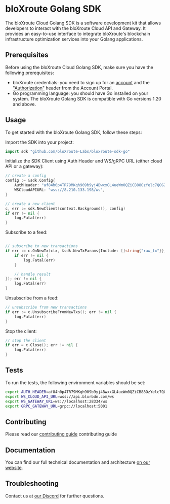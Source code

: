 # bloXroute Golang SDK

The bloXroute Cloud Golang SDK is a software development kit that allows developers to interact with the bloXroute Cloud API and Gateway.
It provides an easy-to-use interface to integrate bloXroute's blockchain infrastructure optimization services into your Golang applications.

## Prerequisites

Before using the bloXroute Cloud Golang SDK, make sure you have the following prerequisites:

- bloXroute credentials: you need to sign up for an [account][account] and the ["Authorization"][authorization] header from the Account Portal.
- Go programming language: you should have Go installed on your system. The bloXroute Golang SDK is compatible with Go versions 1.20 and above.

## Usage

To get started with the bloXroute Golang SDK, follow these steps:

Import the SDK into your project:

```go
import sdk "github.com/bloXroute-Labs/bloxroute-sdk-go"
```

Initialize the SDK Client using Auth Header and WS/gRPC URL (either cloud API or a gateway):

```go
// create a config
config := &sdk.Config{
	AuthHeader: "af84h0p4TR79MKqh909b9yj4BwxxGL4ueWm0QZiCB88OzYelc7QOG2GB9QPMUefZ01wsgu7efSL4Mj6m6KPp0qFhN74m",
	WSCloudAPIURL: "wss://8.210.133.198/ws",
}

// create a new client
c, err := sdk.NewClient(context.Background(), config)
if err != nil {
    log.Fatal(err)
}
```

Subscribe to a feed:

```go

// subscribe to new transactions
if err := c.OnNewTx(ctx, &sdk.NewTxParams{Include: []string{"raw_tx"}}, func(ctx context.Context, err error, result *sdk.NewTxNotification) {
    if err != nil {
        log.Fatal(err)
    }

    // handle result
}); err != nil {
    log.Fatal(err)
}
```

Unsubscribe from a feed:

```go
// unsubscribe from new transactions
if err := c.UnsubscribeFromNewTxs(); err != nil {
    log.Fatal(err)
}
```

Stop the client:

```go
// stop the client
if err = c.Close(); err != nil {
    log.Fatal(err)
}
```

## Tests

To run the tests, the following environment variables should be set:

```bash
export AUTH_HEADER=af84h0p4TR79MKqh909b9yj4BwxxGL4ueWm0QZiCB88OzYelc7QOG2GB9QPMUefZ01wsgu7efSL4Mj6m6KPp0qFhN74m
export WS_CLOUD_API_URL=wss://api.blxrbdn.com/ws
export WS_GATEWAY_URL=ws://localhost:28334/ws
export GRPC_GATEWAY_URL=grpc://localhost:5001
```

## Contributing

Please read our [contributing guide] contributing guide

## Documentation

You can find our full technical documentation and architecture [on our website][documentation].

## Troubleshooting

Contact us at [our Discord] for further questions.

[account]: https://portal.bloxroute.com/register
[authorization]: https://docs.bloXroute.com/apis/authorization-headers
[white paper]: https://bloxroute.com/wp-content/uploads/2019/01/whitepaper-V1.1-1.pdf
[documentation]: https://docs.bloxroute.com/
[our Discord]: https://discord.gg/jHgpN8b
[contributing guide]: https://github.com/bloXroute-Labs/bloxroute-sdk-go/blob/master/CONTRIBUTING.md
